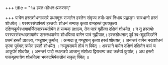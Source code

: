 +++
title = "१७ हस्त-शोधन-प्रकरणम्"

+++
पात्रेण हस्तशोधनावसरे प्रथममूरू सजलेन हस्तेन संमृज्य तयोः पात्रं निधाय प्रह्वाङ्गः सावधानो हस्तं शोधयेत् । 
परस्परसंघर्षरूपं हस्तयोः शोधनं सम्यक् कृत्वा वामहस्तं पृथक्कृत्य दक्षिणकूर्परभागावर्जितपात्रस्थतोयेन तं सम्यक् प्रक्षाल्य, तेन पात्रं गृहीत्वा दक्षिणं शोधयेत् । 
न तु हस्तयोः परस्परसंबन्धदशायामेव ऊरुस्थपात्रेण शोधयित्वा वामेन पात्रं गृह्णीयात्। 
हस्तशोधनात् पूर्वं श्व-शूद्रादिदर्शने प्रथमं हस्तौ प्रक्षाल्य, गण्डूषान् कुर्यात् । 
अन्यदा तु गण्डूषान् कृत्वा हस्तं शोधयत् । 
अनन्तरं वामेन नखशोधनं कृत्वा पूर्ववत् क्रमेण हस्तौ शोधयेत् । 
गण्डूषसमये तोयं न पिबेत् । 
अवसाने वामेन दक्षिणं दक्षिणेन वामं च आकूर्परं शोधयेत् । 
अनन्तरं पादौ स्थलत्रये आजानु संशोध्य द्विराचम्य तदा कर्तव्यं कुर्यात् । 
अथ हस्तौ पाकगृहपात्रेण शोधयित्वा भगवदभिषेकतोयं सकृत् पिबेत् ॥